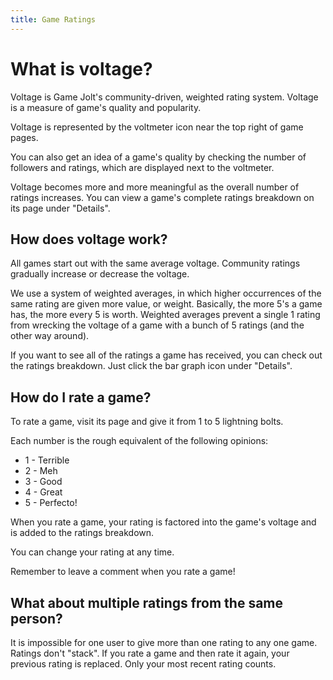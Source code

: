 ```yaml
---
title: Game Ratings
---
```


# What is voltage?

Voltage is Game Jolt's community-driven, weighted rating system. Voltage is a measure of game's quality and popularity.

Voltage is represented by the voltmeter icon near the top right of game pages.

You can also get an idea of a game's quality by checking the number of followers and ratings, which are displayed next to the voltmeter.

Voltage becomes more and more meaningful as the overall number of ratings increases. You can view a game's complete ratings breakdown on its page under "Details".

## How does voltage work?

All games start out with the same average voltage. Community ratings gradually increase or decrease the voltage. 

We use a system of weighted averages, in which higher occurrences of the same rating are given more value, or weight. Basically, the more 5's a game has, the more every 5 is worth. Weighted averages prevent a single 1 rating from wrecking the voltage of a game with a bunch of 5 ratings (and the other way around).

If you want to see all of the ratings a game has received, you can check out the ratings breakdown. Just click the bar graph icon under "Details".

## How do I rate a game?

To rate a game, visit its page and give it from 1 to 5 lightning bolts.

Each number is the rough equivalent of the following opinions:

- 1 - Terrible
- 2 - Meh
- 3 - Good
- 4 - Great
- 5 - Perfecto!

When you rate a game, your rating is factored into the game's voltage and is added to the ratings breakdown. 

You can change your rating at any time.

Remember to leave a comment when you rate a game!

## What about multiple ratings from the same person?

It is impossible for one user to give more than one rating to any one game. Ratings don't "stack". If you rate a game and then rate it again, your previous rating is replaced. Only your most recent rating counts.
